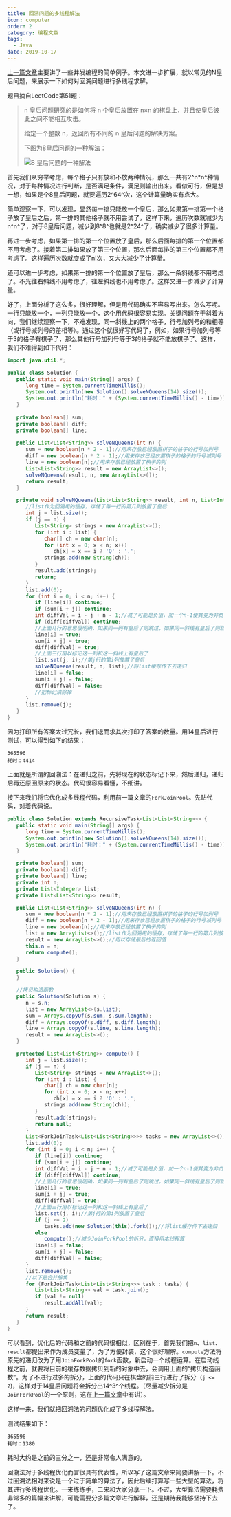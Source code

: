 ```yaml
---
title: 回溯问题的多线程解法
icon: computer
order: 2
category: 编程文章
tags:
  - Java
date: 2019-10-17
---
```


[上一篇文章](concurrency.md)主要讲了一些并发编程的简单例子。本文进一步扩展，就以常见的N皇后问题，来展示一下如何对回溯问题进行多线程求解。

<!-- more -->

题目摘自LeetCode第51题：

> n 皇后问题研究的是如何将 n 个皇后放置在 n×n 的棋盘上，并且使皇后彼此之间不能相互攻击。
> 
> 给定一个整数 n，返回所有不同的 n 皇后问题的解决方案。
> 
> 下图为8皇后问题的一种解法：
> 
> ![ 8 皇后问题的一种解法](/programming/8-queens.png)

首先我们从穷举考虑，每个格子只有放和不放两种情况，那么一共有2^n*n^种情况，对于每种情况进行判断，是否满足条件，满足则输出出来。看似可行，但是想一想，如果是个8皇后问题，就要遍历2^64^次，这个计算量确实有点大。

简单观察一下，可以发现，显然每一排只能放一个皇后，那么如果第一排第一个格子放了皇后之后，第一排的其他格子就不用尝试了，这样下来，遍历次数就减少为n^n^了，对于8皇后问题，减少到8^8^也就是2^24^了，确实减少了很多计算量。

再进一步考虑，如果第一排的第一个位置放了皇后，那么后面每排的第一个位置都不用考虑了。接着第二排如果放了第三个位置，那么后面每排的第三个位置都不用考虑了。这样遍历次数就变成了n!次，又大大减少了计算量。

还可以进一步考虑，如果第一排的第一个位置放了皇后，那么一条斜线都不用考虑了。不光往右斜线不用考虑了，往左斜线也不用考虑了。这样又进一步减少了计算量。

好了，上面分析了这么多，很好理解，但是用代码确实不容易写出来。怎么写呢。一行只能放一个，一列只能放一个，这个用代码很容易实现。关键问题在于斜着方向，我们继续观察一下，不难发现，同一斜线上的两个格子，行号加列号的和相等（或行号减列号的差相等）。通过这个就很好写代码了，例如，如果行号加列号等于3的格子有棋子了，那么其他行号加列号等于3的格子就不能放棋子了。这样，我们不难得到如下代码：

```java
import java.util.*;

public class Solution {
   public static void main(String[] args) {
      long time = System.currentTimeMillis();
      System.out.println(new Solution().solveNQueens(14).size());
      System.out.println("耗时：" + (System.currentTimeMillis() - time));
   }
   
   private boolean[] sum;
   private boolean[] diff;
   private boolean[] line;
   
   public List<List<String>> solveNQueens(int n) {
      sum = new boolean[n * 2 - 1];//用来存放已经放置棋子的格子的行号加列号
      diff = new boolean[n * 2 - 1];//用来存放已经放置棋子的格子的行号减列号
      line = new boolean[n];//用来存放已经放置了棋子的列
      List<List<String>> result = new ArrayList<>();
      solveNQueens(result, n, new ArrayList<>());
      return result;
   }

   private void solveNQueens(List<List<String>> result, int n, List<Integer> list) {
      //list作为回溯用的缓存，存储了每一行的第几列放置了皇后
      int j = list.size();
      if (j == n) {
         List<String> strings = new ArrayList<>();
         for (int i : list) {
            char[] ch = new char[n];
            for (int x = 0; x < n; x++)
               ch[x] = x == i ? 'Q' : '.';
            strings.add(new String(ch));
         }
         result.add(strings);
         return;
      }
      list.add(0);
      for (int i = 0; i < n; i++) {
         if (line[i]) continue;
         if (sum[i + j]) continue;
         int diffVal = i - j + n - 1;//减了可能是负值，加一个n-1使其变为非负
         if (diff[diffVal]) continue;
         //上面几行的意思很明确，如果同一列有皇后了则跳过，如果同一斜线有皇后了则跳过
         line[i] = true;
         sum[i + j] = true;
         diff[diffVal] = true;
         //上面三行用以标记这一列和这一斜线上有皇后了
         list.set(j, i);//第j行的第i列放置了皇后
         solveNQueens(result, n, list);//将list缓存传下去递归
         line[i] = false;
         sum[i + j] = false;
         diff[diffVal] = false;
         //把标记清除掉
      }
      list.remove(j);
   }
}
```

因为打印所有答案太过冗长，我们退而求其次打印了答案的数量。用14皇后进行测试，可以得到如下的结果：

```
365596
耗时：4414
```

上面就是所谓的回溯法：在递归之前，先将现在的状态标记下来，然后递归，递归后再还原回原来的状态。代码很容易看懂，不细讲。

接下来我们将它优化成多线程代码，利用前一篇文章的`ForkJoinPool`。先贴代码，对着代码说。

```java
public class Solution extends RecursiveTask<List<List<String>>> {
   public static void main(String[] args) {
      long time = System.currentTimeMillis();
      System.out.println(new Solution().solveNQueens(14).size());
      System.out.println("耗时：" + (System.currentTimeMillis() - time));
   }

   private boolean[] sum;
   private boolean[] diff;
   private boolean[] line;
   private int n;
   private List<Integer> list;
   private List<List<String>> result;

   public List<List<String>> solveNQueens(int n) {
      sum = new boolean[n * 2 - 1];//用来存放已经放置棋子的格子的行号加列号
      diff = new boolean[n * 2 - 1];//用来存放已经放置棋子的格子的行号减列号
      line = new boolean[n];//用来存放已经放置了棋子的列
      list = new ArrayList<>();//list作为回溯用的缓存，存储了每一行的第几列放置了皇后
      result = new ArrayList<>();//用以存储最后的返回值
      this.n = n;
      return compute();
   }

   public Solution() {
   }

   //拷贝构造函数
   public Solution(Solution s) {
      n = s.n;
      list = new ArrayList<>(s.list);
      sum = Arrays.copyOf(s.sum, s.sum.length);
      diff = Arrays.copyOf(s.diff, s.diff.length);
      line = Arrays.copyOf(s.line, s.line.length);
      result = new ArrayList<>();
   }

   protected List<List<String>> compute() {
      int j = list.size();
      if (j == n) {
         List<String> strings = new ArrayList<>();
         for (int i : list) {
            char[] ch = new char[n];
            for (int x = 0; x < n; x++)
               ch[x] = x == i ? 'Q' : '.';
            strings.add(new String(ch));
         }
         result.add(strings);
         return null;
      }
      List<ForkJoinTask<List<List<String>>>> tasks = new ArrayList<>();
      list.add(0);
      for (int i = 0; i < n; i++) {
         if (line[i]) continue;
         if (sum[i + j]) continue;
         int diffVal = i - j + n - 1;//减了可能是负值，加一个n-1使其变为非负
         if (diff[diffVal]) continue;
         //上面几行的意思很明确，如果同一列有皇后了则跳过，如果同一斜线有皇后了则跳过
         line[i] = true;
         sum[i + j] = true;
         diff[diffVal] = true;
         //上面三行用以标记这一列和这一斜线上有皇后了
         list.set(j, i);//第j行的第i列放置了皇后
         if (j <= 2)
            tasks.add(new Solution(this).fork());//将list缓存传下去递归
         else
            compute();//减少JoinForkPool的拆分，直接用本线程算
         line[i] = false;
         sum[i + j] = false;
         diff[diffVal] = false;
      }
      list.remove(j);
      //以下是合并解集
      for (ForkJoinTask<List<List<String>>> task : tasks) {
         List<List<String>> val = task.join();
         if (val != null)
            result.addAll(val);
      }
      return result;
   }
}
```

可以看到，优化后的代码和之前的代码很相似，区别在于，首先我们把`n`、`list`、`result`都提出来作为成员变量了，为了方便封装，这个很好理解。`compute`方法将原先的递归改为了用`JoinForkPool`的`fork`函数，新启动一个线程运算。在启动线程之前，就要将目前的缓存数据拷贝到新的对象中去，会调用上面的“拷贝构造函数”。为了不进行过多的拆分，上面的代码只在棋盘的前三行进行了拆分（`j <= 2`)，这样对于14皇后问题将会拆分出14^3^个线程。（尽量减少拆分是`JoinForkPool`的一个原则，这在[上一篇文章](concurrency.md)中有讲）。

这样一来，我们就把回溯法的问题优化成了多线程解法。

测试结果如下：

```
365596
耗时：1380
```

耗时大约是之前的三分之一，还是非常令人满意的。

回溯法对于多线程优化而言很具有代表性，所以写了这篇文章来简要讲解一下。不过回溯法相对来说是一个过于简单的算法了，因此后续打算写一些大型的算法，将其进行多线程优化。一来练练手，二来和大家分享一下。不过，大型算法需要耗费非常多的篇幅来讲解，可能需要分多篇文章进行解释，还是期待我能够坚持下去了。